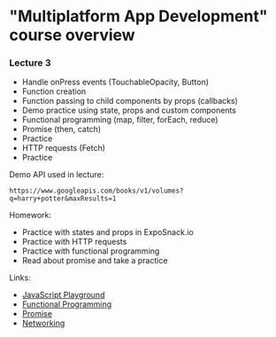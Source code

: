 
# "Multiplatform App Development" course overview

### Lecture 3
- Handle onPress events (TouchableOpacity, Button)
- Function creation
- Function passing to child components by props (callbacks)
- Demo practice using state, props and custom components 
- Functional programming (map, filter, forEach, reduce)
- Promise (then, catch)
- Practice
- HTTP requests (Fetch)
- Practice

Demo API used in lecture:

```
https://www.googleapis.com/books/v1/volumes?q=harry+potter&maxResults=1
```

Homework:

- Practice with states and props in ExpoSnack.io
- Practice with HTTP requests
- Practice with functional programming
- Read about promise and take a practice 

Links:

- [JavaScript Playground](https://playcode.io)
- [Functional Programming](https://medium.com/jsguru/javascript-functional-programming-map-filter-and-reduce-846ff9ba492d)
- [Promise](https://learn.javascript.ru/promise)
- [Networking](https://facebook.github.io/react-native/docs/network)
